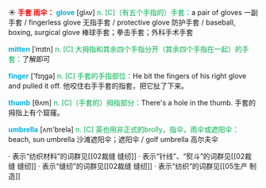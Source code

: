 ☀ <font color="red">**手套 雨伞：**</font>
<font color="sky blue">**glove**</font> [ɡlʌv] 
<font color="#00b050">n. [C]（有五个手指的）手套：</font>a pair of gloves 一副手套 / fingerless glove 无指手套 / protective glove 防护手套 / baseball, boxing, surgical glove 棒球手套；拳击手套；外科手术手套
           
<font color="sky blue">**mitten**</font> [ˈmɪtn]
<font color="#00b050">n. [C] 大拇指和其余四个手指分开（其余四个手指在一起）的手套：</font>了解即可

<font color="sky blue">**finger**</font> ['fɪŋɡə] 
<font color="#00b050">n. [C] 手套的手指部位：</font>He bit the fingers of his right glove and pulled it off. 他咬住右手手套的指套，把它扯了下来。
           
<font color="sky blue">**thumb**</font> [θʌm]
<font color="#00b050">n. [C]（手套的）拇指部分：</font>There's a hole in the thumb. 手套的拇指上有个窟窿。

<font color="sky blue">**umbrella**</font> [ʌm'brelə] 
<font color="#00b050">n. [C] 英也用非正式的brolly，指伞，雨伞或遮阳伞：</font>beach, sun umbrella 沙滩遮阳伞；遮阳伞 / golf umbrella 高尔夫伞

· 表示“纺织材料”的词群见[[02裁缝 缝纫]]
· 表示“针线”、“熨斗”的词群见[[02裁缝 缝纫]]
· 表示“缝纫”的词群见[[02裁缝 缝纫]]
· 表示“纺织”的词群见[[05生产 制造]]
